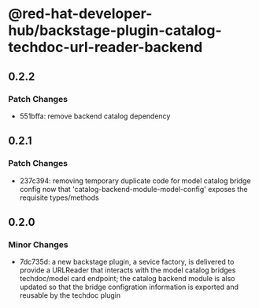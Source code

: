 # @red-hat-developer-hub/backstage-plugin-catalog-techdoc-url-reader-backend

## 0.2.2

### Patch Changes

- 551bffa: remove backend catalog dependency

## 0.2.1

### Patch Changes

- 237c394: removing temporary duplicate code for model catalog bridge config now that 'catalog-backend-module-model-config' exposes the requisite types/methods

## 0.2.0

### Minor Changes

- 7dc735d: a new backstage plugin, a sevice factory, is delivered to provide a URLReader that interacts with the model catalog bridges techdoc/model card endpoint; the catalog backend module is also updated so that the bridge configration information is exported and reusable by the techdoc plugin
